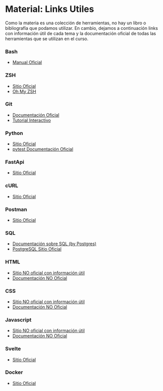 Material: Links Utiles
========

Como la materia es una colección de herramientas, no hay un libro o bibliografía que podamos utilizar. En cambio, dejamos a continuación links con información útil de cada tema y la documentación oficial de todas las herramientas que se utilizan en el curso.


### Bash
- [Manual Oficial](https://www.gnu.org/software/bash/manual/bash.html)

### ZSH
- [Sitio Oficial](https://www.zsh.org/)
- [Oh My ZSH](https://ohmyz.sh/)

### Git
- [Documentación Oficial](https://git-scm.com/doc)
- [Tutorial Interactivo](https://learngitbranching.js.org/)

### Python
- [Sitio Oficial](https://www.python.org/)
- [pytest Documentación Oficial](https://docs.pytest.org/en/stable/)

### FastApi
- [Sitio Oficial](https://fastapi.tiangolo.com/)

### cURL
- [Sitio Oficial](https://curl.se/)

### Postman
- [Sitio Oficial](https://www.postman.com/)

### SQL
- [Documentación sobre SQL (by Postgres)](https://www.postgresql.org/docs/current/sql.html)
- [PostgreSQL Sitio Oficial](https://www.postgresql.org/)

### HTML
- [Sitio NO oficial con información útil](https://developer.mozilla.org/en-US/docs/Web/HTML)
- [Documentación NO Oficial](https://devdocs.io/html/)

### CSS
- [Sitio NO oficial con información útil](https://developer.mozilla.org/en-US/docs/Learn/CSS)
- [Documentación NO Oficial](https://devdocs.io/css/)

### Javascript
- [Sitio NO oficial con información útil](https://developer.mozilla.org/en-US/docs/Web/JavaScript)
- [Documentación NO Oficial](https://devdocs.io/javascript/)

### Svelte
- [Sitio Oficial](https://svelte.dev/)

### Docker
- [Sitio Oficial](https://www.docker.com/)

